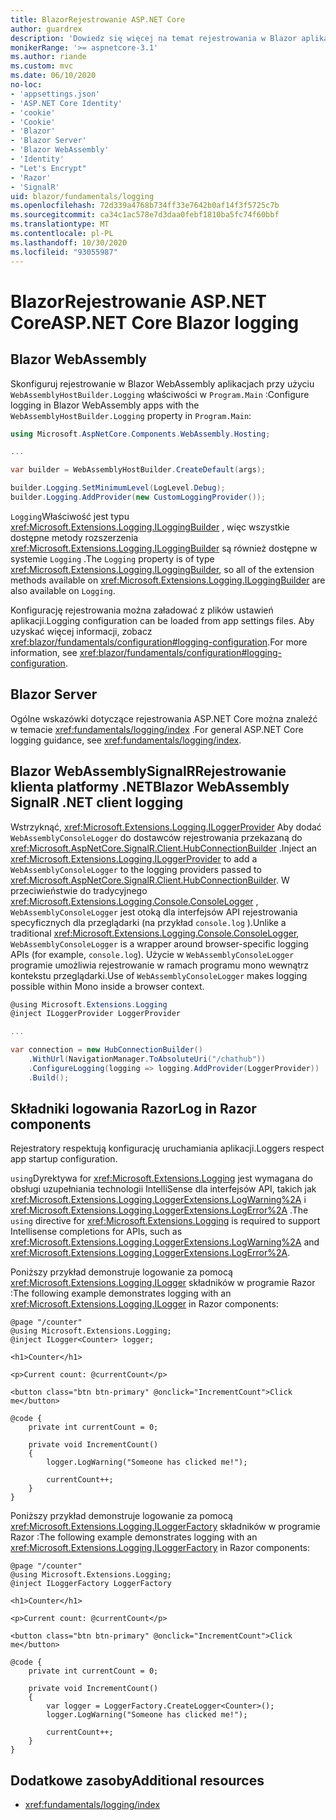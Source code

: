 ```yaml
---
title: BlazorRejestrowanie ASP.NET Core
author: guardrex
description: 'Dowiedz się więcej na temat rejestrowania w Blazor aplikacjach, w tym konfiguracji poziomu dziennika oraz pisania komunikatów dziennika ze Razor składników.'
monikerRange: '>= aspnetcore-3.1'
ms.author: riande
ms.custom: mvc
ms.date: 06/10/2020
no-loc:
- 'appsettings.json'
- 'ASP.NET Core Identity'
- 'cookie'
- 'Cookie'
- 'Blazor'
- 'Blazor Server'
- 'Blazor WebAssembly'
- 'Identity'
- "Let's Encrypt"
- 'Razor'
- 'SignalR'
uid: blazor/fundamentals/logging
ms.openlocfilehash: 72d339a4768b734ff33e7642b0af14f3f5725c7b
ms.sourcegitcommit: ca34c1ac578e7d3daa0febf1810ba5fc74f60bbf
ms.translationtype: MT
ms.contentlocale: pl-PL
ms.lasthandoff: 10/30/2020
ms.locfileid: "93055987"
---
```

# <a name="aspnet-core-no-locblazor-logging"></a><span data-ttu-id="b4a74-103">BlazorRejestrowanie ASP.NET Core</span><span class="sxs-lookup"><span data-stu-id="b4a74-103">ASP.NET Core Blazor logging</span></span>

## Blazor WebAssembly

<span data-ttu-id="b4a74-104">Skonfiguruj rejestrowanie w Blazor WebAssembly aplikacjach przy użyciu `WebAssemblyHostBuilder.Logging` właściwości w `Program.Main` :</span><span class="sxs-lookup"><span data-stu-id="b4a74-104">Configure logging in Blazor WebAssembly apps with the `WebAssemblyHostBuilder.Logging` property in `Program.Main`:</span></span>

```csharp
using Microsoft.AspNetCore.Components.WebAssembly.Hosting;

...

var builder = WebAssemblyHostBuilder.CreateDefault(args);

builder.Logging.SetMinimumLevel(LogLevel.Debug);
builder.Logging.AddProvider(new CustomLoggingProvider());
```

<span data-ttu-id="b4a74-105">`Logging`Właściwość jest typu <xref:Microsoft.Extensions.Logging.ILoggingBuilder> , więc wszystkie dostępne metody rozszerzenia <xref:Microsoft.Extensions.Logging.ILoggingBuilder> są również dostępne w systemie `Logging` .</span><span class="sxs-lookup"><span data-stu-id="b4a74-105">The `Logging` property is of type <xref:Microsoft.Extensions.Logging.ILoggingBuilder>, so all of the extension methods available on <xref:Microsoft.Extensions.Logging.ILoggingBuilder> are also available on `Logging`.</span></span>

<span data-ttu-id="b4a74-106">Konfigurację rejestrowania można załadować z plików ustawień aplikacji.</span><span class="sxs-lookup"><span data-stu-id="b4a74-106">Logging configuration can be loaded from app settings files.</span></span> <span data-ttu-id="b4a74-107">Aby uzyskać więcej informacji, zobacz <xref:blazor/fundamentals/configuration#logging-configuration>.</span><span class="sxs-lookup"><span data-stu-id="b4a74-107">For more information, see <xref:blazor/fundamentals/configuration#logging-configuration>.</span></span>

## Blazor Server

<span data-ttu-id="b4a74-108">Ogólne wskazówki dotyczące rejestrowania ASP.NET Core można znaleźć w temacie <xref:fundamentals/logging/index> .</span><span class="sxs-lookup"><span data-stu-id="b4a74-108">For general ASP.NET Core logging guidance, see <xref:fundamentals/logging/index>.</span></span>

## <a name="no-locblazor-webassembly-no-locsignalr-net-client-logging"></a><span data-ttu-id="b4a74-109">Blazor WebAssemblySignalRRejestrowanie klienta platformy .NET</span><span class="sxs-lookup"><span data-stu-id="b4a74-109">Blazor WebAssembly SignalR .NET client logging</span></span>

<span data-ttu-id="b4a74-110">Wstrzyknąć, <xref:Microsoft.Extensions.Logging.ILoggerProvider> Aby dodać `WebAssemblyConsoleLogger` do dostawców rejestrowania przekazaną do <xref:Microsoft.AspNetCore.SignalR.Client.HubConnectionBuilder> .</span><span class="sxs-lookup"><span data-stu-id="b4a74-110">Inject an <xref:Microsoft.Extensions.Logging.ILoggerProvider> to add a `WebAssemblyConsoleLogger` to the logging providers passed to <xref:Microsoft.AspNetCore.SignalR.Client.HubConnectionBuilder>.</span></span> <span data-ttu-id="b4a74-111">W przeciwieństwie do tradycyjnego <xref:Microsoft.Extensions.Logging.Console.ConsoleLogger> , `WebAssemblyConsoleLogger` jest otoką dla interfejsów API rejestrowania specyficznych dla przeglądarki (na przykład `console.log` ).</span><span class="sxs-lookup"><span data-stu-id="b4a74-111">Unlike a traditional <xref:Microsoft.Extensions.Logging.Console.ConsoleLogger>, `WebAssemblyConsoleLogger` is a wrapper around browser-specific logging APIs (for example, `console.log`).</span></span> <span data-ttu-id="b4a74-112">Użycie w `WebAssemblyConsoleLogger` programie umożliwia rejestrowanie w ramach programu mono wewnątrz kontekstu przeglądarki.</span><span class="sxs-lookup"><span data-stu-id="b4a74-112">Use of `WebAssemblyConsoleLogger` makes logging possible within Mono inside a browser context.</span></span>

```csharp
@using Microsoft.Extensions.Logging
@inject ILoggerProvider LoggerProvider

...

var connection = new HubConnectionBuilder()
    .WithUrl(NavigationManager.ToAbsoluteUri("/chathub"))
    .ConfigureLogging(logging => logging.AddProvider(LoggerProvider))
    .Build();
```

## <a name="log-in-no-locrazor-components"></a><span data-ttu-id="b4a74-113">Składniki logowania Razor</span><span class="sxs-lookup"><span data-stu-id="b4a74-113">Log in Razor components</span></span>

<span data-ttu-id="b4a74-114">Rejestratory respektują konfigurację uruchamiania aplikacji.</span><span class="sxs-lookup"><span data-stu-id="b4a74-114">Loggers respect app startup configuration.</span></span>

<span data-ttu-id="b4a74-115">`using`Dyrektywa for <xref:Microsoft.Extensions.Logging> jest wymagana do obsługi uzupełniania technologii IntelliSense dla interfejsów API, takich jak <xref:Microsoft.Extensions.Logging.LoggerExtensions.LogWarning%2A> i <xref:Microsoft.Extensions.Logging.LoggerExtensions.LogError%2A> .</span><span class="sxs-lookup"><span data-stu-id="b4a74-115">The `using` directive for <xref:Microsoft.Extensions.Logging> is required to support Intellisense completions for APIs, such as <xref:Microsoft.Extensions.Logging.LoggerExtensions.LogWarning%2A> and <xref:Microsoft.Extensions.Logging.LoggerExtensions.LogError%2A>.</span></span>

<span data-ttu-id="b4a74-116">Poniższy przykład demonstruje logowanie za pomocą <xref:Microsoft.Extensions.Logging.ILogger> składników w programie Razor :</span><span class="sxs-lookup"><span data-stu-id="b4a74-116">The following example demonstrates logging with an <xref:Microsoft.Extensions.Logging.ILogger> in Razor components:</span></span>

```razor
@page "/counter"
@using Microsoft.Extensions.Logging;
@inject ILogger<Counter> logger;

<h1>Counter</h1>

<p>Current count: @currentCount</p>

<button class="btn btn-primary" @onclick="IncrementCount">Click me</button>

@code {
    private int currentCount = 0;

    private void IncrementCount()
    {
        logger.LogWarning("Someone has clicked me!");

        currentCount++;
    }
}
```

<span data-ttu-id="b4a74-117">Poniższy przykład demonstruje logowanie za pomocą <xref:Microsoft.Extensions.Logging.ILoggerFactory> składników w programie Razor :</span><span class="sxs-lookup"><span data-stu-id="b4a74-117">The following example demonstrates logging with an <xref:Microsoft.Extensions.Logging.ILoggerFactory> in Razor components:</span></span>

```razor
@page "/counter"
@using Microsoft.Extensions.Logging;
@inject ILoggerFactory LoggerFactory

<h1>Counter</h1>

<p>Current count: @currentCount</p>

<button class="btn btn-primary" @onclick="IncrementCount">Click me</button>

@code {
    private int currentCount = 0;

    private void IncrementCount()
    {
        var logger = LoggerFactory.CreateLogger<Counter>();
        logger.LogWarning("Someone has clicked me!");

        currentCount++;
    }
}
```

## <a name="additional-resources"></a><span data-ttu-id="b4a74-118">Dodatkowe zasoby</span><span class="sxs-lookup"><span data-stu-id="b4a74-118">Additional resources</span></span>

* <xref:fundamentals/logging/index>
